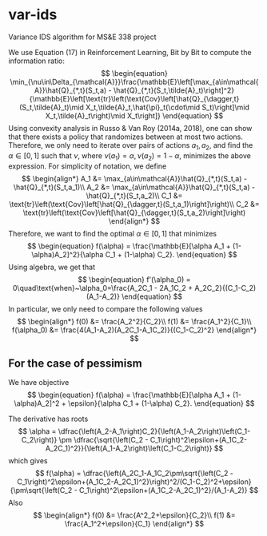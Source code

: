 # var-ids
Variance IDS algorithm for MS&amp;E 338 project

We use Equation (17) in Reinforcement Learning, Bit by Bit to compute the information ratio:
$$
\begin{equation}
\min_{\nu\in\Delta_{\mathcal{A}}}\frac{\mathbb{E}\left[\max_{a\in\mathcal{A}}\hat{Q}_{*,t}(S_t,a) - \hat{Q}_{*,t}(S_t,\tilde{A}_t)\right]^2}{\mathbb{E}\left[\text{tr}\left(\text{Cov}\left[\hat{Q}_{\dagger,t}(S_t,\tilde{A}_t)\mid X_t,\tilde{A}_t,\hat{\pi}_t(\cdot\mid S_t)\right]\mid X_t,\tilde{A}_t\right)\mid X_t\right]}
\end{equation}
$$
Using convexity analysis in Russo & Van Roy (2014a, 2018), one can show that there exists a policy that randomizes between at most two actions. Therefore, we only need to iterate over pairs of actions $a_1,a_2$, and find the 
$\alpha\in[0,1]$ such that $\nu$, where $\nu(a_1)=\alpha, \nu(a_2)=1-\alpha$, minimizes the above expression. For simplicity of notation, we define
$$
\begin{align*}
A_1 &= \max_{a\in\mathcal{A}}\hat{Q}_{*,t}(S_t,a) - \hat{Q}_{*,t}(S_t,a_1)\\
A_2 &= \max_{a\in\mathcal{A}}\hat{Q}_{*,t}(S_t,a) - \hat{Q}_{*,t}(S_t,a_2)\\
C_1 &= \text{tr}\left(\text{Cov}\left[\hat{Q}_{\dagger,t}(S_t,a_1)\right]\right)\\
C_2 &= \text{tr}\left(\text{Cov}\left[\hat{Q}_{\dagger,t}(S_t,a_2)\right]\right)
\end{align*}
$$
Therefore, we want to find the optimal $\alpha\in[0,1]$ that minimizes
$$
\begin{equation}
f(\alpha) = \frac{\mathbb{E}[\alpha A_1 + (1-\alpha)A_2]^2}{\alpha C_1 + (1-\alpha) C_2}.
\end{equation}
$$
Using algebra, we get that 
$$
\begin{equation}
f'(\alpha_0) = 0\quad\text{when}~\alpha_0=\frac{A_2C_1 - 2A_1C_2 + A_2C_2}{(C_1-C_2)(A_1-A_2)}
\end{equation}
$$
In particular, we only need to compare the following values
$$
\begin{align*}
f(0) &= \frac{A_2^2}{C_2}\\
f(1) &= \frac{A_1^2}{C_1}\\
f(\alpha_0) &= \frac{4(A_1-A_2)(A_2C_1-A_1C_2)}{(C_1-C_2)^2}
\end{align*}
$$

## For the case of pessimism
We have objective
$$
\begin{equation}
f(\alpha) = \frac{\mathbb{E}[\alpha A_1 + (1-\alpha)A_2]^2 + \epsilon}{\alpha C_1 + (1-\alpha) C_2}.
\end{equation}
$$

The derivative has roots
$$
\alpha = \dfrac{\left(A_2-A_1\right)C_2}{\left(A_1-A_2\right)\left(C_1-C_2\right)} \pm \dfrac{\sqrt{\left(C_2 - C_1\right)^2\epsilon+(A_1C_2-A_2C_1)^2}}{\left(A_1-A_2\right)\left(C_1-C_2\right)}
$$
which gives
$$
f(\alpha) = \dfrac{\left(A_2C_1-A_1C_2\pm\sqrt{\left(C_2 - C_1\right)^2\epsilon+(A_1C_2-A_2C_1)^2}\right)^2/(C_1-C_2)^2+\epsilon}{\pm\sqrt{\left(C_2 - C_1\right)^2\epsilon+(A_1C_2-A_2C_1)^2}/(A_1-A_2)}
$$
Also 
$$
\begin{align*}
f(0) &= \frac{A^2_2+\epsilon}{C_2}\\
f(1) &= \frac{A_1^2+\epsilon}{C_1}
\end{align*}
$$